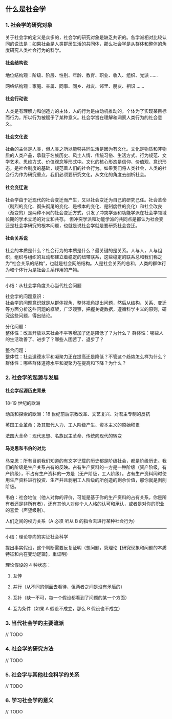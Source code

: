 

## 什么是社会学

### 1. 社会学的研究对象

关于社会学的定义是众多的，社会学的研究对象是缺乏共识的。各学派相对比较认同的说法是：如果社会是人类群居生活的共同体，那么社会学是从群体和整体的角度研究人类社会行为的科学。

#### 社会结构说

地位结构观：阶级、阶层、性别、年龄、教育、职业、收入、组织、党派 ……

网络结构观：家庭、亲属、同事、同乡、战友、邻里、朋友、相识 ……

#### 社会行动说

人类是有理解力和创造力的主体，人的行为是由动机推动的，个体为了实现某目标而行为，所以行为被赋予了某种意义。社会学旨在理解和洞察人类行为的社会意义。

#### 社会文化说

社会的主体是人类，但人类之所以能够共同生活是因为有文化。文化是物质和非物质的人类产品，承载于名族历史、风土人情、传统习俗、生活方式、行为规范、文学艺术、思维方式、价值观念等形式中。文化的核心形态是信仰、价值观、意识形态，是社会制度的基础，规范着人们的社会行为。如果我们将人类社会，人类的社会行为作为研究重点，我们必须要研究文化，从文化的角度去剖析社会。

#### 社会变迁说

社会学由于近现代的社会变迁而产生，又以社会变迁为自己的研究己任。社会革命（剧烈的变化、彻头彻尾的变化、是根本的变化、是制度性的变化）和社会改良（渐变的）是两种不同的社会变迁方式，引发了冲突学派和功能学派在社会学领域长期的学术立场的对立和共存。	但冲突学派和功能学派的共同点是都认为社会变迁是社会学研究的根本问题，也就是说社会学就是要研究社会变迁。

#### 社会关系说

社会的本质是什么？社会行为的本质是什么？最关键的是关系。人与人，人与组织，组织与组织的互动都建立着稳定的纽带联系，这些稳定的联系总和我们称之为“社会关系的结构”，也就是社会网络结构。人是社会关系的总和，人类的群体行为和个体行为是社会关系作用的产物。

---
小结：从社会学角度关心当代社会问题

社会学的问题意识：	
社会学的问题意识就是从群体视角、整体视角提出问题，然后从结构、关系、变迁等方面分析这些问题的框架，广泛观察，把握关键数据，遵循科学主义的原则，研究这些问题，得出结论。

分化问题：		
整体性：改革开放以来社会不平等增加了还是降低了？为什么？
群体性：哪些人的生活改善了、进步了？哪些人困苦了、退步了？

整合问题：	
整体性：社会道德水平和凝聚力正在提高还是降低？不管这个趋势怎么样为什么？
群体性：哪些群体道德水平和凝聚力在提高和下降？为什么？

### 2. 社会学的起源与发展

#### 社会学起源历史背景

18-19 世纪的欧洲

动荡和探索的欧洲：18 世纪前后宗教改革、文艺复兴、对君主专制的反抗

英国工业革命：及其取代人力、工人阶级产生、资本主义的原始积累

法国大革命：现代思想、名族民主革命、传统向现代的转变

#### 马克思和韦伯的对比

马克思：所有目前我们知道的有文字记载的历史都是阶级社会，都是阶级历史。我们的阶级是生产关系占有的反映。占有生产资料的一方是一种阶级（资产阶级，有产阶级），不占有生产资料的一方是（无产阶级，工人阶级）。占有生产资料同时使用生产资料进行投资、生产并且剥削工人阶级的所创造的剩余价值，那你就是剥削阶级。

韦伯：社会地位（他人对你的评价，可能是基于你的生产资料的占有关系，你是所有者还是非所有者），还有其他人对你个人人格的认可和承认，或者是对你的职业的喜爱（声望级别）。

人们之间的权力关系（A 必须 听从 B 的指令去进行某种社会行为）

---
小结：理论导向的实证社会科学

提出事实假设，这个判断需要反复证明（想问题，究理论【研究现象和问题的本质特征和内在变动逻辑】，重证明）

理论假设的 4 种状态：

1. 互悖

2. 并行（从不同的侧面去看待，但两者之间是没有矛盾的）  

3. 互补（缺一不可，每一个假设都看到了问题的某一个方面） 

4. 互为条件（如果 A 假设不成立，那么 B 假设也不成立）

### 3. 当代社会学的主要流派

// TODO 

### 4. 社会学的研究方法

// TODO 

### 5. 社会学与其他社会科学的关系

// TODO 

### 6. 学习社会学的意义

// TODO 

